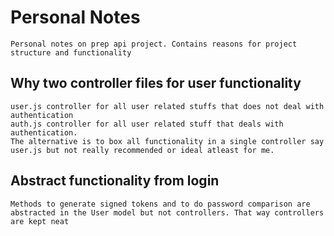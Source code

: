 # Personal Notes

    Personal notes on prep api project. Contains reasons for project structure and functionality

## Why two controller files for user functionality

    user.js controller for all user related stuffs that does not deal with authentication
    auth.js controller for all user related stuff that deals with authentication.
    The alternative is to box all functionality in a single controller say user.js but not really recommended or ideal atleast for me.

## Abstract functionality from login

    Methods to generate signed tokens and to do password comparison are abstracted in the User model but not controllers. That way controllers are kept neat
